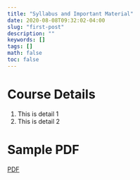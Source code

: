 ```yaml
---
title: "Syllabus and Important Material"
date: 2020-08-08T09:32:02-04:00
slug: "first-post"
description: ""
keywords: []
tags: []
math: false
toc: false
---
```


# Course Details
1. This is detail 1
2. This is detail 2

# Sample PDF
[PDF](https://thebrahminator.github.io/cs130r/pdf/sample.pdf)